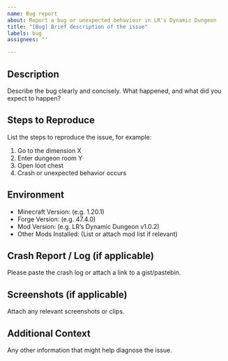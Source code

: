 ```yaml
---
name: Bug report
about: Report a bug or unexpected behaviour in LR's Dynamic Dungeon
title: "[Bug] Brief description of the issue"
labels: bug
assignees: ''

---
```


## Description
Describe the bug clearly and concisely. What happened, and what did you expect to happen?

## Steps to Reproduce
List the steps to reproduce the issue, for example:
1. Go to the dimension X
2. Enter dungeon room Y
3. Open loot chest
4. Crash or unexpected behavior occurs

## Environment
- Minecraft Version: (e.g. 1.20.1)
- Forge Version: (e.g. 47.4.0)
- Mod Version: (e.g. LR’s Dynamic Dungeon v1.0.2)
- Other Mods Installed: (List or attach mod list if relevant)

## Crash Report / Log (if applicable)
Please paste the crash log or attach a link to a gist/pastebin.

## Screenshots (if applicable)
Attach any relevant screenshots or clips.

## Additional Context
Any other information that might help diagnose the issue.
